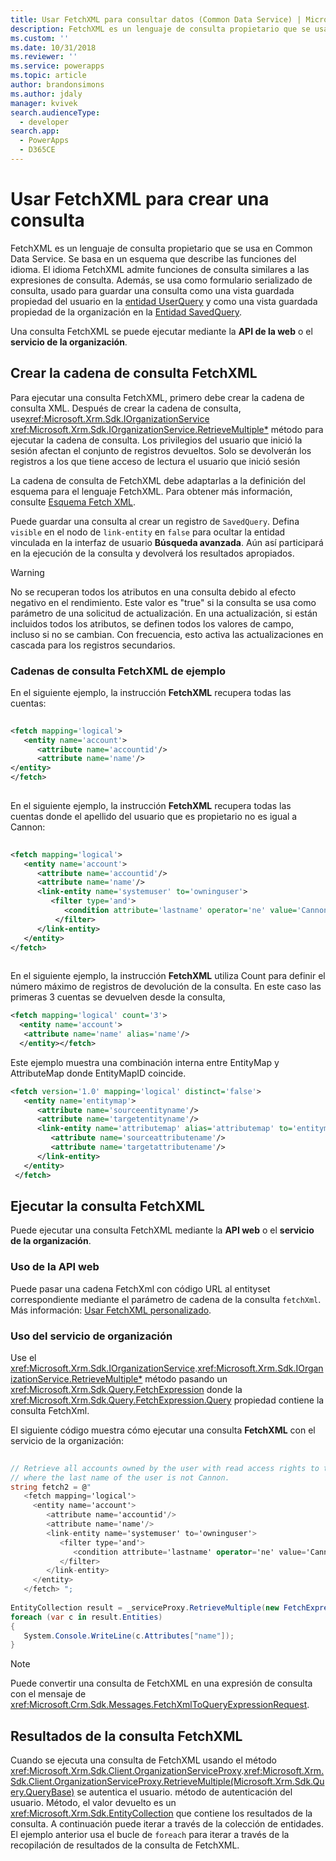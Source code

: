 ```yaml
---
title: Usar FetchXML para consultar datos (Common Data Service) | Microsoft Docs
description: FetchXML es un lenguaje de consulta propietario que se usa en Common Data Service. Se basa en un esquema que describe las funciones del idioma.
ms.custom: ''
ms.date: 10/31/2018
ms.reviewer: ''
ms.service: powerapps
ms.topic: article
author: brandonsimons
ms.author: jdaly
manager: kvivek
search.audienceType:
  - developer
search.app:
  - PowerApps
  - D365CE
---
```


# <a name="use-fetchxml-to-construct-a-query"></a>Usar FetchXML para crear una consulta

FetchXML es un lenguaje de consulta propietario que se usa en Common Data Service. Se basa en un esquema que describe las funciones del idioma. El idioma FetchXML admite funciones de consulta similares a las expresiones de consulta. Además, se usa como formulario serializado de consulta, usado para guardar una consulta como una vista guardada propiedad del usuario en la [entidad UserQuery](reference/entities/savedquery.md) y como una vista guardada propiedad de la organización en la [Entidad SavedQuery](reference/entities/userquery.md).  
  
Una consulta FetchXML se puede ejecutar mediante la **API de la web** o el **servicio de la organización**.

## <a name="create-the-fetchxml-query-string"></a>Crear la cadena de consulta FetchXML
  
Para ejecutar una consulta FetchXML, primero debe crear la cadena de consulta XML. Después de crear la cadena de consulta, use<xref:Microsoft.Xrm.Sdk.IOrganizationService> <xref:Microsoft.Xrm.Sdk.IOrganizationService.RetrieveMultiple*> método para ejecutar la cadena de consulta. Los privilegios del usuario que inició la sesión afectan el conjunto de registros devueltos. Solo se devolverán los registros a los que tiene acceso de lectura el usuario que inició sesión  
  
 La cadena de consulta de FetchXML debe adaptarlas a la definición del esquema para el lenguaje FetchXML. Para obtener más información, consulte [Esquema Fetch XML](fetchxml-schema.md).  
  
 Puede guardar una consulta al crear un registro de `SavedQuery`. Defina `visible` en el nodo de `link-entity` en `false` para ocultar la entidad vinculada en la interfaz de usuario **Búsqueda avanzada**. Aún así participará en la ejecución de la consulta y devolverá los resultados apropiados.  
  
> [!WARNING]
>  No se recuperan todos los atributos en una consulta debido al efecto negativo en el rendimiento. Este valor es "true" si la consulta se usa como parámetro de una solicitud de actualización. En una actualización, si están incluidos todos los atributos, se definen todos los valores de campo, incluso si no se cambian. Con frecuencia, esto activa las actualizaciones en cascada para los registros secundarios.  
  

### <a name="example-fetchxml-query-strings"></a>Cadenas de consulta FetchXML de ejemplo

En el siguiente ejemplo, la instrucción **FetchXML** recupera todas las cuentas:  
  
```xml  
  
<fetch mapping='logical'>   
   <entity name='account'>  
      <attribute name='accountid'/>   
      <attribute name='name'/>   
</entity>  
</fetch>  
  
```  
  
 En el siguiente ejemplo, la instrucción **FetchXML** recupera todas las cuentas donde el apellido del usuario que es propietario no es igual a Cannon:  
  
```xml  
  
<fetch mapping='logical'>  
   <entity name='account'>   
      <attribute name='accountid'/>   
      <attribute name='name'/>   
      <link-entity name='systemuser' to='owninguser'>   
         <filter type='and'>   
            <condition attribute='lastname' operator='ne' value='Cannon' />   
          </filter>   
      </link-entity>   
   </entity>   
</fetch>  
  
```  
  
 En el siguiente ejemplo, la instrucción **FetchXML** utiliza Count para definir el número máximo de registros de devolución de la consulta. En este caso las primeras 3 cuentas se devuelven desde la consulta,  
  
```xml  
<fetch mapping='logical' count='3'>  
  <entity name='account'>  
   <attribute name='name' alias='name'/>  
  </entity></fetch>  
```  
  
Este ejemplo muestra una combinación interna entre EntityMap y AttributeMap donde EntityMapID coincide.  
  
```xml  
<fetch version='1.0' mapping='logical' distinct='false'>  
   <entity name='entitymap'>  
      <attribute name='sourceentityname'/>  
      <attribute name='targetentityname'/>  
      <link-entity name='attributemap' alias='attributemap' to='entitymapid' from='entitymapid' link-type='inner'>  
         <attribute name='sourceattributename'/>  
         <attribute name='targetattributename'/>  
      </link-entity>  
   </entity>  
 </fetch>  
```  
  
## <a name="execute-the-fetchxml-query"></a>Ejecutar la consulta FetchXML

Puede ejecutar una consulta FetchXML mediante la **API web** o el **servicio de la organización**.

### <a name="using-web-api"></a>Uso de la API web
Puede pasar una cadena FetchXml con código URL al entityset correspondiente mediante el parámetro de cadena de la consulta `fetchXml`. Más información: [Usar FetchXML personalizado](webapi/retrieve-and-execute-predefined-queries.md#use-custom-fetchxml).

### <a name="using-organization-service"></a>Uso del servicio de organización

Use el <xref:Microsoft.Xrm.Sdk.IOrganizationService>.<xref:Microsoft.Xrm.Sdk.IOrganizationService.RetrieveMultiple*> método pasando un <xref:Microsoft.Xrm.Sdk.Query.FetchExpression> donde la <xref:Microsoft.Xrm.Sdk.Query.FetchExpression.Query> propiedad contiene la consulta FetchXml.

El siguiente código muestra cómo ejecutar una consulta **FetchXML** con el servicio de la organización:  
  
```csharp  
  
// Retrieve all accounts owned by the user with read access rights to the accounts and   
// where the last name of the user is not Cannon.   
string fetch2 = @"  
   <fetch mapping='logical'>  
     <entity name='account'>   
        <attribute name='accountid'/>   
        <attribute name='name'/>   
        <link-entity name='systemuser' to='owninguser'>   
           <filter type='and'>   
              <condition attribute='lastname' operator='ne' value='Cannon' />   
           </filter>   
        </link-entity>   
     </entity>   
   </fetch> ";   
  
EntityCollection result = _serviceProxy.RetrieveMultiple(new FetchExpression(fetch2));
foreach (var c in result.Entities)
{
   System.Console.WriteLine(c.Attributes["name"]);
}  
```  
> [!NOTE]
> Puede convertir una consulta de FetchXML en una expresión de consulta con el mensaje de <xref:Microsoft.Crm.Sdk.Messages.FetchXmlToQueryExpressionRequest>. 

  
## <a name="fetchxml-query-results"></a>Resultados de la consulta FetchXML  
 Cuando se ejecuta una consulta de FetchXML usando el método <xref:Microsoft.Xrm.Sdk.Client.OrganizationServiceProxy>.<xref:Microsoft.Xrm.Sdk.Client.OrganizationServiceProxy.RetrieveMultiple(Microsoft.Xrm.Sdk.Query.QueryBase)> se autentica el usuario. método de autenticación del usuario. Método, el valor devuelto es un <xref:Microsoft.Xrm.Sdk.EntityCollection> que contiene los resultados de la consulta. A continuación puede iterar a través de la colección de entidades. El ejemplo anterior usa el bucle de `foreach` para iterar a través de la recopilación de resultados de la consulta de FetchXML.  
  
